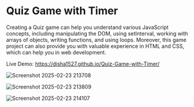 <h1>Quiz Game with Timer</h1>

<p>Creating a Quiz game can help you understand various JavaScript concepts, including 
manipulating the DOM, using setInterval, working with arrays of objects, writing functions,
and using loops. Moreover, this game project can also provide you with valuable experience
in HTML and CSS, which can help you in web development.</p>

Live Demo: https://disha1527.github.io/Quiz-Game-with-Timer/

![Screenshot 2025-02-23 213708](https://github.com/user-attachments/assets/2b32365d-ea74-4103-ab68-cb0eb44874a8)

![Screenshot 2025-02-23 213809](https://github.com/user-attachments/assets/3b885b9f-1c28-48d5-aca4-48c6bc1f1aa2)

![Screenshot 2025-02-23 214107](https://github.com/user-attachments/assets/36ff8ab8-3e6c-48c4-b401-2c240b1bc5db)



